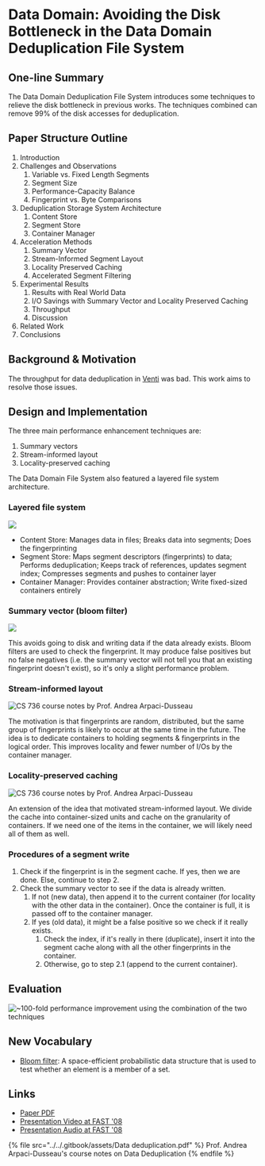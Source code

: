 # Data Domain: Avoiding the Disk Bottleneck in the Data Domain Deduplication File System

## One-line Summary

The Data Domain Deduplication File System introduces some techniques to relieve the disk bottleneck in previous works. The techniques combined can remove 99% of the disk accesses for deduplication.

## Paper Structure Outline

1. Introduction
2. Challenges and Observations
   1. Variable vs. Fixed Length Segments
   2. Segment Size
   3. Performance-Capacity Balance
   4. Fingerprint vs. Byte Comparisons
3. Deduplication Storage System Architecture
   1. Content Store
   2. Segment Store
   3. Container Manager
4. Acceleration Methods
   1. Summary Vector
   2. Stream-Informed Segment Layout
   3. Locality Preserved Caching
   4. Accelerated Segment Filtering
5. Experimental Results
   1. Results with Real World Data
   2. I/O Savings with Summary Vector and Locality Preserved Caching
   3. Throughput
   4. Discussion
6. Related Work
7. Conclusions

## Background & Motivation

The throughput for data deduplication in [Venti](venti-a-new-approach-to-archival-storage.md) was bad. This work aims to resolve those issues.

## Design and Implementation

The three main performance enhancement techniques are:

1. Summary vectors
2. Stream-informed layout
3. Locality-preserved caching

The Data Domain File System also featured a layered file system architecture.

### Layered file system

![](<../../.gitbook/assets/Screen Shot 2020-12-29 at 11.25.01 AM.png>)

* Content Store: Manages data in files; Breaks data into segments; Does the fingerprinting
* Segment Store: Maps segment descriptors (fingerprints) to data; Performs deduplication; Keeps track of references, updates segment index; Compresses segments and pushes to container layer
* Container Manager: Provides container abstraction; Write fixed-sized containers entirely

### Summary vector (bloom filter)

![](<../../.gitbook/assets/Screen Shot 2020-12-29 at 11.57.34 AM.png>)

This avoids going to disk and writing data if the data already exists. Bloom filters are used to check the fingerprint. It may produce false positives but no false negatives (i.e. the summary vector will not tell you that an existing fingerprint doesn't exist), so it's only a slight performance problem.&#x20;

### Stream-informed layout

![CS 736 course notes by Prof. Andrea Arpaci-Dusseau](<../../.gitbook/assets/Screen Shot 2020-12-29 at 11.46.50 AM.png>)

The motivation is that fingerprints are random, distributed, but the same group of fingerprints is likely to occur at the same time in the future. The idea is to dedicate containers to holding segments & fingerprints in the logical order. This improves locality and fewer number of I/Os by the container manager.

### Locality-preserved caching

![CS 736 course notes by Prof. Andrea Arpaci-Dusseau](<../../.gitbook/assets/Screen Shot 2020-12-29 at 11.45.44 AM.png>)

An extension of the idea that motivated stream-informed layout. We divide the cache into container-sized units and cache on the granularity of containers. If we need one of the items in the container, we will likely need all of them as well.

### Procedures of a segment write

1. Check if the fingerprint is in the segment cache. If yes, then we are done. Else, continue to step 2.
2. Check the summary vector to see if the data is already written.
   1. If not (new data), then append it to the current container (for locality with the other data in the container). Once the container is full, it is passed off to the container manager.
   2. If yes (old data), it might be a false positive so we check if it really exists.
      1. Check the index, if it's really in there (duplicate), insert it into the segment cache along with all the other fingerprints in the container.
      2. Otherwise, go to step 2.1 (append to the current container).

## Evaluation

![\~100-fold performance improvement using the combination of the two techniques](<../../.gitbook/assets/Screen Shot 2020-12-29 at 11.58.04 AM.png>)

## New Vocabulary

* [Bloom filter](https://www.youtube.com/watch?v=kfFacplFY4Y\&ab\_channel=SpanningTree): A space-efficient probabilistic data structure that is used to test whether an element is a member of a set.

## Links

* [Paper PDF](https://www.usenix.org/legacy/events/fast08/tech/full\_papers/zhu/zhu.pdf)
* [Presentation Video at FAST '08](https://www.usenix.org/conference/fast-08/avoiding-disk-bottleneck-data-domain-deduplication-file-system)
* [Presentation Audio at FAST '08](https://c59951.ssl.cf2.rackcdn.com/legacy\_media/fast08/tech/full\_papers/zhu/zhu.mp3)

{% file src="../../.gitbook/assets/Data deduplication.pdf" %}
Prof. Andrea Arpaci-Dusseau's course notes on Data Deduplication
{% endfile %}
